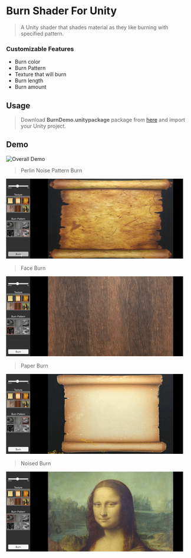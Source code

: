 # Burn Shader For Unity

> A Unity shader that shades material as they like burning with specified pattern.

### Customizable Features
* Burn color
* Burn Pattern
* Texture that will burn
* Burn length
* Burn amount

## Usage

> Download **BurnDemo.unitypackage** package from [here](https://github.com/akgulebubekir/BurnShaders/blob/master/Packages/BurnDemo.unitypackage) and import your Unity project.


## Demo

![Overall Demo](https://raw.githubusercontent.com/akgulebubekir/BurnShaders/master/Screenshots/intro.gif)

> Perlin Noise Pattern Burn

![Overall Demo](https://raw.githubusercontent.com/akgulebubekir/BurnShaders/master/Screenshots/perlin.gif)

> Face Burn

![Overall Demo](https://raw.githubusercontent.com/akgulebubekir/BurnShaders/master/Screenshots/faceburn.gif)

> Paper Burn

![Overall Demo](https://raw.githubusercontent.com/akgulebubekir/BurnShaders/master/Screenshots/paper.gif)

> Noised Burn

![Overall Demo](https://raw.githubusercontent.com/akgulebubekir/BurnShaders/master/Screenshots/monalisa.gif)

